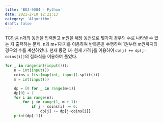 ```yaml
---
title: 'BOJ-9084 - Python'
date: 2021-2-10 12:21:13
category: 'Algorithm'
draft: false
---
```

TC만큼 n개의 동전을 입력받고 m원을 해당 동전으로 몇가지 경우의 수로 나타낼 수 있는 지 출력하는 문제. n과 m+1까지를 이용하여 반복문을 수행하며 1원부터 m원까지의 경우의 수를 계산하였다. 현재 동전 i가 현재 가격 j를 이용하여 `dp[j] += dp[j-coins[i]]`의 점화식을 이용하여 풀었다.
```python
for _ in range(int(input())):
    n = int(input())
    coins = list(map(int, input().split()))
    m = int(input())

    dp = [0 for _ in range(m+1)]
    dp[0] = 1
    for i in range(n):
        for j in range(1, m + 1):
            if j - coins[i] >= 0:
                dp[j] += dp[j-coins[i]]
    print(dp[-1])

```